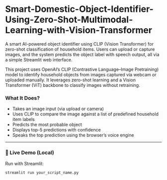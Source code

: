 # Smart-Domestic-Object-Identifier-Using-Zero-Shot-Multimodal-Learning-with-Vision-Transformer
A smart AI-powered object identifier using CLIP (Vision Transformer) for zero-shot classification of household items. Users can upload or capture images, and the system predicts the object label with speech output, all via a simple Streamlit web interface.

This project uses OpenAI’s CLIP (Contrastive Language–Image Pretraining) model to identify household objects from images captured via webcam or uploaded manually. It leverages zero-shot learning and a Vision Transformer (ViT) backbone to classify images without retraining.

###  What It Does?
- Takes an image input (via upload or camera)
- Uses CLIP to compare the image against a list of predefined household item labels
- Predicts the most probable object
- Displays top-5 predictions with confidence
- Speaks the top prediction using the browser’s voice engine

---

### 🚀 Live Demo (Local)
Run with Streamlit:
```bash
streamlit run your_script_name.py
